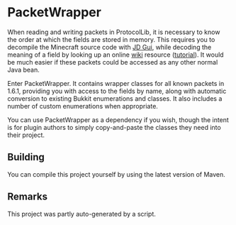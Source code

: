 PacketWrapper 
===========

When reading and writing packets in ProtocolLib, it is necessary to know the order at which the fields are stored in memory. 
This requires you to decompile the Minecraft source code with [JD Gui](http://java.decompiler.free.fr/?q=jdgui), while decoding the meaning of a field by looking up an online [wiki](http://www.wiki.vg/Protocol) resource 
([tutorial](http://forums.bukkit.org/threads/lib-1-4-6-protocollib-2-0-0-safely-and-easily-modify-sent-and-recieved-packets.101035/page-2#post-1366140)). 
It would be much easier if these packets could be accessed as any other normal Java bean. 

Enter PacketWrapper. It contains wrapper classes for all known packets in 1.6.1, providing you with access to the fields by name, along
with automatic conversion to existing Bukkit enumerations and classes. It also includes a number of custom enumerations when appropriate.

You can use PacketWrapper as a dependency if you wish, though the intent is for plugin authors to simply copy-and-paste the classes they need into their 
project. 

Building
--------
You can compile this project yourself by using the latest version of Maven.


Remarks
--------
This project was partly auto-generated by a script. 